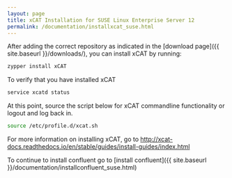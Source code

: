 ```yaml
---
layout: page
title: xCAT Installation for SUSE Linux Enterprise Server 12
permalink: /documentation/installxcat_suse.html
---
```


After adding the correct repository as indicated in the [download page]({{ site.baseurl }}/downloads/), you can install xCAT by running:
```sh
zypper install xCAT
```
To verify that you have installed xCAT
```sh
service xcatd status
```
At this point, source the script below for xCAT commandline functionality or logout and log back in. 
```sh 
source /etc/profile.d/xcat.sh
```
For more information on installing xCAT, go to http://xcat-docs.readthedocs.io/en/stable/guides/install-guides/index.html

To continue to install confluent go to [install confluent]({{ site.baseurl }}/documentation/installconfluent_suse.html)



